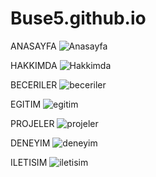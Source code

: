 # Buse5.github.io

ANASAYFA
![Anasayfa](https://user-images.githubusercontent.com/57727223/150394039-65d6aa53-7642-4cc5-a366-1ea01720ebde.PNG)

HAKKIMDA
![Hakkimda](https://user-images.githubusercontent.com/57727223/150394060-9fdb8206-dfb7-49e3-aa44-bc728df32047.PNG)

BECERILER
![beceriler](https://user-images.githubusercontent.com/57727223/150394120-94ce031a-7c18-491f-96e1-63838b659d2b.PNG)

EGITIM
![egitim](https://user-images.githubusercontent.com/57727223/150394351-6035849c-6a14-4fd2-b0de-4a9b13eb1196.PNG)

PROJELER
![projeler](https://user-images.githubusercontent.com/57727223/150394204-94ad59e7-17a9-4c3b-8aa0-f97f0fad96d8.PNG)

DENEYIM
![deneyim](https://user-images.githubusercontent.com/57727223/150394176-71bc1fc2-c3d8-4232-a4ff-d0a2f6d7df11.PNG)

ILETISIM
![iletisim](https://user-images.githubusercontent.com/57727223/150394153-4483aa06-15be-4f9c-bb9d-646490e5e9ba.PNG)
